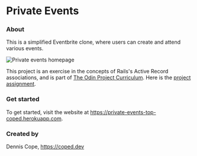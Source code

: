 # Private Events

### About
This is a simplified Eventbrite clone, where users can create and attend various events.

![Private events homepage](https://coped.s3-us-west-1.amazonaws.com/project-screenshots/private-events-user-screenshot-1904x958px.png)

This project is an exercise in the concepts of Rails's Active Record associations, and is part of [The Odin Project Curriculum](https://www.theodinproject.com). Here is the [project assignment](https://www.theodinproject.com/courses/ruby-on-rails/lessons/active-record-associations).

### Get started
To get started, visit the website at https://private-events-top-coped.herokuapp.com.

### Created by 
Dennis Cope, https://coped.dev